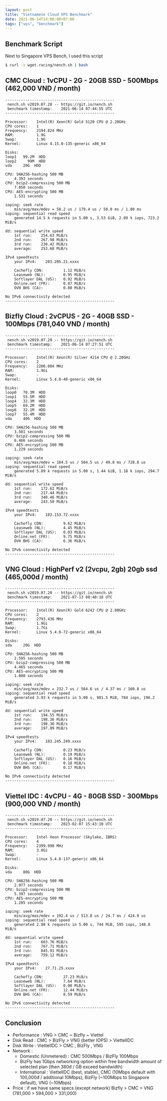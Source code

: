 ```yaml
---
layout: post
title: "Vietnamese Cloud VPS Benchmark"
date: 2021-06-14T14:06:00+07:00
tags: ["vps", "benchmark"]
---
```


## Benchmark Script

Next to Singapore VPS Bench, I used this script

```bash
$ curl -s wget.racing/nench.sh | bash
```

## CMC Cloud : 1vCPU - 2G - 20GB SSD - 500Mbps (462,000 VND / month)

```text
-------------------------------------------------
 nench.sh v2019.07.20 -- https://git.io/nench.sh
 benchmark timestamp:    2021-06-14 07:44:55 UTC
-------------------------------------------------

Processor:    Intel(R) Xeon(R) Gold 5120 CPU @ 2.20GHz
CPU cores:    1
Frequency:    2194.824 MHz
RAM:          1.9G
Swap:         1.9G
Kernel:       Linux 4.15.0-135-generic x86_64

Disks:
loop1   99.2M  HDD
loop2     99M  HDD
vda     20G  HDD

CPU: SHA256-hashing 500 MB
    4.393 seconds
CPU: bzip2-compressing 500 MB
    7.050 seconds
CPU: AES-encrypting 500 MB
    1.531 seconds

ioping: seek rate
    min/avg/max/mdev = 58.2 us / 179.4 us / 50.0 ms / 1.80 ms
ioping: sequential read speed
    generated 14.5 k requests in 5.00 s, 3.53 GiB, 2.89 k iops, 723.2 MiB/s

dd: sequential write speed
    1st run:    254.63 MiB/s
    2nd run:    267.98 MiB/s
    3rd run:    238.42 MiB/s
    average:    253.68 MiB/s

IPv4 speedtests
    your IPv4:    203.205.21.xxxx

    Cachefly CDN:         1.12 MiB/s
    Leaseweb (NL):        0.95 MiB/s
    Softlayer DAL (US):   0.92 MiB/s
    Online.net (FR):      0.87 MiB/s
    OVH BHS (CA):         0.80 MiB/s

No IPv6 connectivity detected
-------------------------------------------------
```

## Bizfly Cloud : 2vCPUS - 2G - 40GB SSD - 100Mbps (781,040 VND / month)

```text
-------------------------------------------------
 nench.sh v2019.07.20 -- https://git.io/nench.sh
 benchmark timestamp:    2021-06-14 07:27:51 UTC
-------------------------------------------------

Processor:    Intel(R) Xeon(R) Silver 4214 CPU @ 2.20GHz
CPU cores:    2
Frequency:    2200.004 MHz
RAM:          1.9Gi
Swap:         -
Kernel:       Linux 5.4.0-40-generic x86_64

Disks:
loop0   70.3M  HDD
loop1   55.5M  HDD
loop4   32.3M  HDD
loop5   69.2M  HDD
loop6   32.1M  HDD
loop7   55.4M  HDD
vda     40G  HDD

CPU: SHA256-hashing 500 MB
    3.501 seconds
CPU: bzip2-compressing 500 MB
    6.466 seconds
CPU: AES-encrypting 500 MB
    1.229 seconds

ioping: seek rate
    min/avg/max/mdev = 184.5 us / 504.5 us / 49.8 ms / 728.8 us
ioping: sequential read speed
    generated 5.89 k requests in 5.00 s, 1.44 GiB, 1.18 k iops, 294.7 MiB/s

dd: sequential write speed
    1st run:    172.62 MiB/s
    2nd run:    217.44 MiB/s
    3rd run:    340.46 MiB/s
    average:    243.50 MiB/s

IPv4 speedtests
    your IPv4:    103.153.72.xxxx

    Cachefly CDN:         9.62 MiB/s
    Leaseweb (NL):        4.45 MiB/s
    Softlayer DAL (US):   0.03 MiB/s
    Online.net (FR):      9.75 MiB/s
    OVH BHS (CA):         6.36 MiB/s

No IPv6 connectivity detected
-------------------------------------------------
```

## VNG Cloud : HighPerf v2 (2vcpu, 2gb) 20gb ssd (465,000d / month)

```text
-------------------------------------------------
 nench.sh v2019.07.20 -- https://git.io/nench.sh
 benchmark timestamp:    2021-07-13 08:40:18 UTC
-------------------------------------------------

Processor:    Intel(R) Xeon(R) Gold 6242 CPU @ 2.80GHz
CPU cores:    2
Frequency:    2793.436 MHz
RAM:          1.9Gi
Swap:         1.7Gi
Kernel:       Linux 5.4.0-72-generic x86_64

Disks:
sda     20G  HDD

CPU: SHA256-hashing 500 MB
    2.595 seconds
CPU: bzip2-compressing 500 MB
    4.465 seconds
CPU: AES-encrypting 500 MB
    1.080 seconds

ioping: seek rate
    min/avg/max/mdev = 232.7 us / 564.6 us / 4.37 ms / 160.8 us
ioping: sequential read speed
    generated 3.93 k requests in 5.00 s, 981.5 MiB, 784 iops, 196.2 MiB/s

dd: sequential write speed
    1st run:    194.55 MiB/s
    2nd run:    198.36 MiB/s
    3rd run:    198.36 MiB/s
    average:    197.09 MiB/s

IPv4 speedtests
    your IPv4:    103.245.249.xxxx

    Cachefly CDN:         0.23 MiB/s
    Leaseweb (NL):        0.19 MiB/s
    Softlayer DAL (US):   0.16 MiB/s
    Online.net (FR):      0.18 MiB/s
    OVH BHS (CA):         0.17 MiB/s

No IPv6 connectivity detected
-------------------------------------------------
```

## Viettel IDC : 4vCPU - 4G - 80GB SSD - 300Mbps (900,000 VND / month)

```text
-------------------------------------------------
 nench.sh v2019.07.20 -- https://git.io/nench.sh
 benchmark timestamp:    2023-02-07 15:43:10 UTC
-------------------------------------------------

Processor:    Intel Xeon Processor (Skylake, IBRS)
CPU cores:    4
Frequency:    2399.998 MHz
RAM:          3.8Gi
Swap:         -
Kernel:       Linux 5.4.0-137-generic x86_64

Disks:
vda     80G  HDD

CPU: SHA256-hashing 500 MB
    2.977 seconds
CPU: bzip2-compressing 500 MB
    5.397 seconds
CPU: AES-encrypting 500 MB
    1.285 seconds

ioping: seek rate
    min/avg/max/mdev = 192.4 us / 513.8 us / 24.7 ms / 424.9 us
ioping: sequential read speed
    generated 2.98 k requests in 5.00 s, 744 MiB, 595 iops, 148.8 MiB/s

dd: sequential write speed
    1st run:    663.76 MiB/s
    2nd run:    767.71 MiB/s
    3rd run:    845.91 MiB/s
    average:    759.12 MiB/s

IPv4 speedtests
    your IPv4:    27.71.25.xxxx

    Cachefly CDN:         27.23 MiB/s
    Leaseweb (NL):        7.64 MiB/s
    Softlayer DAL (US):   0.00 MiB/s
    Online.net (FR):      12.44 MiB/s
    OVH BHS (CA):         8.59 MiB/s

No IPv6 connectivity detected
-------------------------------------------------
```

## Conclusion

- Performance : VNG > CMC ~ Bizfly ~ Viettel
- Disk Read : CMC > BizFly > VNG (better IOPS) > ViettelIDC
- Disk Write : ViettelIDC > CMC , BizFly , VNG
- Network :
    + Domestic (Unmetered) : CMC 500Mbps / BizFly 100Mbps 
    + BizFly has 1Gbps networking option within free bandwidth amount of selected plan (then 380đ / GB exceed bandwidth)
    + International : ViettelIDC (best, stable), CMC (10Mbps default with 100,000đ / additional  10Mbps), BizFly (~100Mbps to Singapore default), VNG (~10Mbps)
- Price : if we have same specs (except network) Bizfly > CMC > VNG (781,000 > 594,000 > 331,000)
